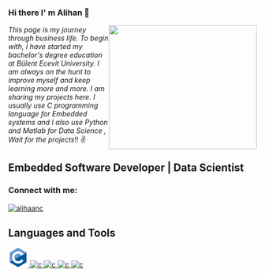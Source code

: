 ### Hi there  I' m Alihan 👻 

<img src ="https://media.giphy.com/media/3oFzmkkwfOGlzZ0gxi/giphy.gif" align="right" width="300" height="250">

*This page is my journey through business life. To begin with, I have started my bachelor's degree education at Bülent Ecevit University. I am always on the hunt to improve myself and keep learning more and more.  I am sharing my projects here. I usually use C programming language for Embedded systems and I also use Python and
Matlab for Data Science , Wait for the projects*!! ✌️


## Embedded Software Developer |  Data Scientist




<h3 align="left">Connect with me:</h3>
<p align="left">
<a href="https://www.linkedin.com/in/alihan-%C3%A7oban-71a832202/" target="blank"><img align="center" src="https://raw.githubusercontent.com/rahuldkjain/github-profile-readme-generator/master/src/images/icons/Social/linked-in-alt.svg" alt="alihaanc" height="30" width="40" /></a>




## Languages and Tools

<a href="https://www.cprogramming.com/" rel="nofollow"> <img src="https://raw.githubusercontent.com/devicons/devicon/master/icons/c/c-original.svg" alt="c" width="40" height="40" style="max-width: 100%;"> </a><a href="https://www.python.org/" rel="nofollow"> <img src="https://user-images.githubusercontent.com/93796314/208193773-3ad5bd03-c470-4452-9d56-4c9c8f5b8954.png" alt="c" width="40" height="40" style="max-width: 100%;"> </a></a><a href="https://www.mathworks.com/products/matlab.html" rel="nofollow"> <img src="https://user-images.githubusercontent.com/93796314/208193945-6f119cfb-46e5-47fb-882c-4175b03ac30f.png" alt="c" width="40" height="40" style="max-width: 100%;"> </a></a></a><a href="https://git-scm.com/" rel="nofollow"> <img src="https://user-images.githubusercontent.com/93796314/208194263-3e24ebf3-549b-4937-921e-64ea0c68400e.png" alt="c" width="40" height="40" style="max-width: 100%;"> </a><a href="https://www.kicad.org/" rel="nofollow"> <img src="https://user-images.githubusercontent.com/93796314/208251823-86d5cb85-328a-4e63-a948-708611084228.svg" alt="c" width="40" height="40" style="max-width: 100%;"> </a>





